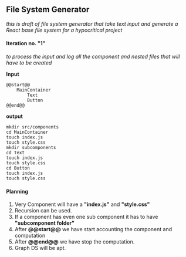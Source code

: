 ## File System Generator

_this is draft of file system generator that take text input and generate a React base file system for a hypocritical project_

#### Iteration no. "1"

_to process the input and log all the component and nested files that will have to be created_

**Input**

```
@@start@@
	MainContainer
		Text
		Button
@@end@@
```

**output**

```
mkdir src/components
cd MainContainer
touch index.js
touch style.css
mkdir subcomponents
cd Text
touch index.js
touch style.css
cd Button
touch index.js
touch style.css
```

#### Planning

1. Very Component will have a **"index.js"** and **"style.css"**
2. Recursion can be used.
3. If a component has even one sub component it has to have **"subcomponent folder"**
4. After **@@start@@** we have start accounting the component and computation
5. After **@@end@@** we have stop the computation.
6. Graph DS will be apt.
